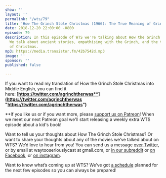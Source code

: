 ```yaml
---
show: ''
layout: ''
permalink: "/wts/79"
title: 'How The Grinch Stole Christmas (1966): The True Meaning of Grinchmas'
date: 2018-12-20 22:00:00 -0800
episode: 79
description: In this episode of WTS we're talking about How the Grinch Stole Christmas.
  We talk about ancient stories, empathising with the Grinch, and the true meaning
  of Christmas.
mp3: https://media.transistor.fm/42b7542d.mp3
image: ''
sponsor: ''
published: false

---
```

If you want to read my translation of How the Grinch Stole Christmas into Middle English, you can find it here: [**https://twitter.com/agrinchtherwas**](https://twitter.com/agrinchtherwas "https://twitter.com/agrinchtherwas")**  
  
**If you like us or if you want more, please [support us on Patreon](https://www.patreon.com/clockworkscast)! When we meet our next Patreon goal we'll start releasing a weekly extra WTS episode about a kid's book!

Want to tell us your thoughts about How The Grinch Stole Christmas? Or want to share your thoughts about any of the movies we’ve talked about on WTS? We’d love to hear from you! You can send us a message [over Twitter](http://www.twitter.com/wtscast), or by email at waytooseriouslycast at gmail.com, or [in our subreddit](https://www.reddit.com/r/Goodstuff_fm/) or [on Facebook](http://www.facebook.com/wtscast), or [on instagram](https://www.instagram.com/waytooseriously/).

Want to know what’s coming up at WTS? We’ve got [a schedule](https://docs.google.com/document/d/1f6fvTgbzQOCUD_potL6mWClmSC3D2cOBgKz36OwSC68) planned for the next few episodes so you can always be prepared! 